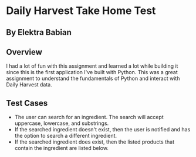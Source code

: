 # Daily Harvest Take Home Test
## By Elektra Babian 

Overview
- 
I had a lot of fun with this assignment and learned a lot while building it since this is the first application I've built with Python. 
This was a great assignment to understand the fundamentals of Python and interact with Daily Harvest data.

Test Cases
-  
- The user can search for an ingredient. The search will accept uppercase, lowercase, and substrings. 
- If the searched ingredient doesn't exist, then the user is notified and has the option to search a different ingredient. 
- If the searched ingredient does exist, then the listed products that contain the ingredient are listed below. 